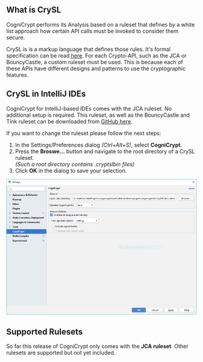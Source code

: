 ## What is CrySL
CogniCrypt performs its Analysis based on a ruleset that defines by a white list approach how certain API calls must be invoked to consider them secure. 

CrySL is is a markup language that defines those rules. It's formal specification can be read [here](https://www.eclipse.org/cognicrypt/documentation/crysl/). For each Crypto-API, such as the JCA or BouncyCastle, a custom ruleset must be used. This is because each of these APIs have different designs and patterns to use the cryptographic features. 

## CrySL in IntelliJ IDEs

CogniCrypt for IntelliJ-based IDEs comes with the JCA ruleset. No additional setup is required. This ruleset, as well as the BouncyCastle and Tink ruleset can be downloaded from [GitHub here](https://github.com/CROSSINGTUD/CryptoAnalysis/releases/download/2.3/CrySL-rulesets.zip). 

If you want to change the ruleset please follow the next steps:

1. In the Settings/Preferences dialog *(Ctrl+Alt+S)*, select **CogniCrypt**.
2. Press the **Broswe...** button and navigate to the root directory of a CrySL ruleset.  
*(Such a root directory contains .cryptslbin files)*
3. Click **OK** in the dialog to save your selection.

![CogniCrypt Settings](Images/CCSettings.png)




## Supported Rulesets
So far this release of CogniCrypt only comes with the **JCA ruleset**. Other rulesets are supported but not yet included.